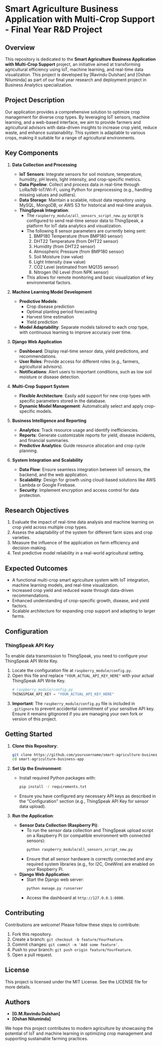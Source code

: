 # Smart Agriculture Business Application with Multi-Crop Support - Final Year R&D Project

## Overview
This repository is dedicated to the **Smart Agriculture Business Application with Multi-Crop Support** project, an initiative aimed at transforming agricultural efficiency using IoT, machine learning, and real-time data visualization. This project is developed by [Ravindu Dulshan] and [Oshan Niluminda] as part of our final year research and deployment project in Business Analytics specialization.

## Project Description
Our application provides a comprehensive solution to optimize crop management for diverse crop types. By leveraging IoT sensors, machine learning, and a web-based interface, we aim to provide farmers and agricultural advisors with data-driven insights to increase crop yield, reduce waste, and enhance sustainability. This system is adaptable to various crops, making it suitable for a range of agricultural environments.

## Key Components
1. **Data Collection and Processing**
   - **IoT Sensors**: Integrate sensors for soil moisture, temperature, humidity, pH levels, light intensity, and crop-specific metrics.
   - **Data Pipeline**: Collect and process data in real-time through LoRa/NB-IoT/Wi-Fi, using Python for preprocessing (e.g., handling missing values and outliers).
   - **Data Storage**: Maintain a scalable, robust data repository using MySQL, MongoDB, or AWS S3 for historical and real-time analysis.
   - **ThingSpeak Integration**:
     - The `raspberry_module/all_sensors_script_new.py` script is configured to send real-time sensor data to ThingSpeak, a platform for IoT data analytics and visualization.
     - The following 8 sensor parameters are currently being sent:
       1. BMP180 Temperature (from BMP180 sensor)
       2. DHT22 Temperature (from DHT22 sensor)
       3. Humidity (from DHT22 sensor)
       4. Atmospheric Pressure (from BMP180 sensor)
       5. Soil Moisture (raw value)
       6. Light Intensity (raw value)
       7. CO2 Level (estimated from MQ135 sensor)
       8. Nitrogen (N) Level (from NPK sensor)
     - This allows for remote monitoring and basic visualization of key environmental factors.

2. **Machine Learning Model Development**
   - **Predictive Models**:
     - Crop disease prediction
     - Optimal planting period forecasting
     - Harvest time estimation
     - Yield prediction
   - **Model Adaptability**: Separate models tailored to each crop type, with continuous learning to improve accuracy over time.

3. **Django Web Application**
   - **Dashboard**: Display real-time sensor data, yield predictions, and recommendations.
   - **User Roles**: Provide access for different roles (e.g., farmers, agricultural advisors).
   - **Notifications**: Alert users to important conditions, such as low soil moisture or disease detection.

4. **Multi-Crop Support System**
   - **Flexible Architecture**: Easily add support for new crop types with specific parameters stored in the database.
   - **Dynamic Model Management**: Automatically select and apply crop-specific models.

5. **Business Intelligence and Reporting**
   - **Analytics**: Track resource usage and identify inefficiencies.
   - **Reports**: Generate customizable reports for yield, disease incidents, and financial summaries.
   - **Predictive Analytics**: Guide resource allocation and crop cycle planning.

6. **System Integration and Scalability**
   - **Data Flow**: Ensure seamless integration between IoT sensors, the backend, and the web application.
   - **Scalability**: Design for growth using cloud-based solutions like AWS Lambda or Google Firebase.
   - **Security**: Implement encryption and access control for data protection.

## Research Objectives
1. Evaluate the impact of real-time data analysis and machine learning on crop yield across multiple crop types.
2. Assess the adaptability of the system for different farm sizes and crop varieties.
3. Measure the influence of the application on farm efficiency and decision-making.
4. Test predictive model reliability in a real-world agricultural setting.

## Expected Outcomes
- A functional multi-crop smart agriculture system with IoT integration, machine learning models, and real-time visualization.
- Increased crop yield and reduced waste through data-driven recommendations.
- Enhanced understanding of crop-specific growth, disease, and yield factors.
- Scalable architecture for expanding crop support and adapting to larger farms.

## Configuration

### ThingSpeak API Key
To enable data transmission to ThingSpeak, you need to configure your ThingSpeak API Write Key.
1. Locate the configuration file at `raspberry_module/config.py`.
2. Open this file and replace `"YOUR_ACTUAL_API_KEY_HERE"` with your actual ThingSpeak API Write Key.
   ```python
   # raspberry_module/config.py
   THINGSPEAK_API_KEY = "YOUR_ACTUAL_API_KEY_HERE" 
   ```
3. **Important**: The `raspberry_module/config.py` file is included in `.gitignore` to prevent accidental commitment of your sensitive API key. Ensure it remains gitignored if you are managing your own fork or version of this project.

## Getting Started
1. **Clone this Repository**:
   ```bash
   git clone https://github.com/yourusername/smart-agriculture-business-app.git
   cd smart-agriculture-business-app
   ```

2. **Set Up the Environment**:
   - Install required Python packages with:
     ```bash
     pip install -r requirements.txt
     ```
   - Ensure you have configured any necessary API keys as described in the "Configuration" section (e.g., ThingSpeak API Key for sensor data upload).

3. **Run the Application**:
   - **Sensor Data Collection (Raspberry Pi)**:
     - To run the sensor data collection and ThingSpeak upload script on a Raspberry Pi (or compatible environment with connected sensors):
       ```bash
       python raspberry_module/all_sensors_script_new.py
       ```
     - Ensure that all sensor hardware is correctly connected and any required system libraries (e.g., for I2C, OneWire) are enabled on your Raspberry Pi.
   - **Django Web Application**:
     - Start the Django web server:
       ```bash
       python manage.py runserver
       ```
     - Access the dashboard at `http://127.0.0.1:8000`.

## Contributing
Contributions are welcome! Please follow these steps to contribute:
1. Fork this repository.
2. Create a branch: `git checkout -b feature/YourFeature`.
3. Commit changes: `git commit -m 'Add some feature'`.
4. Push to your branch: `git push origin feature/YourFeature`.
5. Open a pull request.

## License
This project is licensed under the MIT License. See the LICENSE file for more details.

## Authors
- **[G.M.Ravindu Dulshan]**
- **[Oshan Niluminda]**

We hope this project contributes to modern agriculture by showcasing the potential of IoT and machine learning in optimizing crop management and supporting sustainable farming practices.
